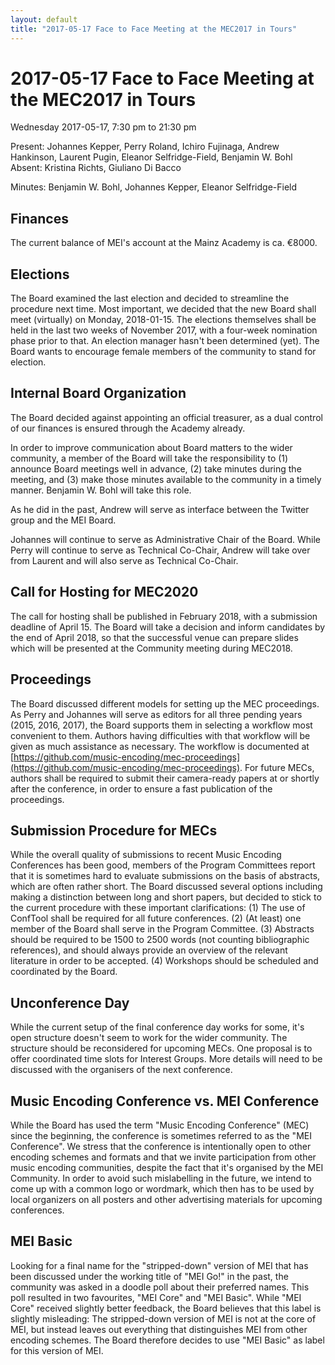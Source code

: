```yaml
---
layout: default
title: "2017-05-17 Face to Face Meeting at the MEC2017 in Tours"
---
```


# 2017-05-17 Face to Face Meeting at the MEC2017 in Tours

Wednesday 2017-05-17, 7:30 pm to 21:30 pm

Present: Johannes Kepper, Perry Roland, Ichiro Fujinaga, Andrew Hankinson, Laurent Pugin, Eleanor Selfridge-Field, Benjamin W. Bohl
Absent: Kristina Richts, Giuliano Di Bacco

Minutes: Benjamin W. Bohl, Johannes Kepper, Eleanor Selfridge-Field

## Finances

The current balance of MEI's account at the Mainz Academy is ca. €8000.

## Elections

The Board examined the last election and decided to streamline the procedure next time. Most important, we decided that the new Board shall meet (virtually) on Monday, 2018-01-15. The elections themselves shall be held in the last two weeks of November 2017, with a four-week nomination phase prior to that. An election manager hasn't been determined (yet). The Board wants to encourage female members of the community to stand for election.

## Internal Board Organization

The Board decided against appointing an official treasurer, as a dual control of our finances is ensured through the Academy already.

In order to improve communication about Board matters to the wider community, a member of the Board will take the responsibility to (1) announce Board meetings well in advance, (2) take minutes during the meeting, and (3) make those minutes available to the community in a timely manner. Benjamin W. Bohl will take this role.

As he did in the past, Andrew will serve as interface between the Twitter group and the MEI Board.

Johannes will continue to serve as Administrative Chair of the Board. While Perry will continue to serve as Technical Co-Chair, Andrew will take over from Laurent and will also serve as Technical Co-Chair.

## Call for Hosting for MEC2020

The call for hosting shall be published in February 2018, with a submission deadline of April 15. The Board will take a decision and inform candidates by the end of April 2018, so that the successful venue can prepare slides which will be presented at the Community meeting during MEC2018.

## Proceedings

The Board discussed different models for setting up the MEC proceedings. As Perry and Johannes will serve as editors for all three pending years (2015, 2016, 2017), the Board supports them in selecting a workflow most convenient to them. Authors having difficulties with that workflow will be given as much assistance as necessary. The workflow is documented at [https://github.com/music-encoding/mec-proceedings](https://github.com/music-encoding/mec-proceedings). For future MECs, authors shall be required to submit their camera-ready papers at or shortly after the conference, in order to ensure a fast publication of the proceedings.

## Submission Procedure for MECs

While the overall quality of submissions to recent Music Encoding Conferences has been good, members of the Program Committees report that it is sometimes hard to evaluate submissions on the basis of abstracts, which are often rather short. The Board discussed several options including making a distinction between long and short papers, but decided to stick to the current procedure with these important clarifications:
(1) The use of ConfTool shall be required for all future conferences. (2) (At least) one member of the Board shall serve in the Program Committee. (3) Abstracts should be required to be 1500 to 2500 words (not counting bibliographic references), and should always provide an overview of the relevant literature in order to be accepted. (4) Workshops should be scheduled and coordinated by the Board.

## Unconference Day

While the current setup of the final conference day works for some, it's open structure doesn't seem to work for the wider community. The structure should be reconsidered for upcoming MECs. One proposal is to offer coordinated time slots for Interest Groups. More details will need to be discussed with the organisers of the next conference.

## Music Encoding Conference vs. MEI Conference

While the Board has used the term "Music Encoding Conference" (MEC) since the beginning, the conference is sometimes referred to as the "MEI Conference". We stress that the conference is intentionally open to other encoding schemes and formats and that we invite participation from other music encoding communities, despite the fact that it's organised by the MEI Community. In order to avoid such mislabelling in the future, we intend to come up with a common logo or wordmark, which then has to be used by local organizers on all posters and other advertising materials for upcoming conferences.

## MEI Basic

Looking for a final name for the "stripped-down" version of MEI that has been discussed under the working title of "MEI Go!" in the past, the community was asked in a doodle poll about their preferred names. This poll resulted in two favourites, "MEI Core" and "MEI Basic". While "MEI Core" received slightly better feedback, the Board believes that this label is slightly misleading: The stripped-down version of MEI is not at the core of MEI, but instead leaves out everything that distinguishes MEI from other encoding schemes. The Board therefore decides to use "MEI Basic" as label for this version of MEI.